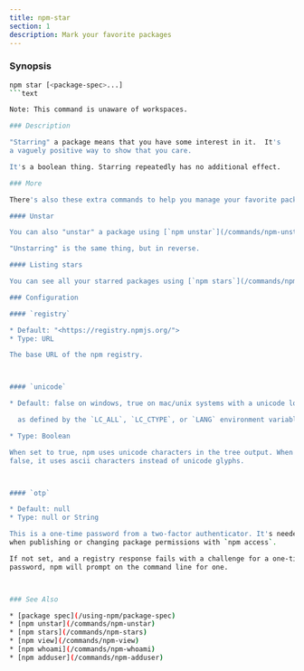 ```yaml
---
title: npm-star
section: 1
description: Mark your favorite packages
---
```


### Synopsis

```bash
npm star [<package-spec>...]
```text

Note: This command is unaware of workspaces.

### Description

"Starring" a package means that you have some interest in it.  It's
a vaguely positive way to show that you care.

It's a boolean thing. Starring repeatedly has no additional effect.

### More

There's also these extra commands to help you manage your favorite packages:

#### Unstar

You can also "unstar" a package using [`npm unstar`](/commands/npm-unstar)

"Unstarring" is the same thing, but in reverse.

#### Listing stars

You can see all your starred packages using [`npm stars`](/commands/npm-stars)

### Configuration

#### `registry`

* Default: "<https://registry.npmjs.org/">
* Type: URL

The base URL of the npm registry.



#### `unicode`

* Default: false on windows, true on mac/unix systems with a unicode locale,

  as defined by the `LC_ALL`, `LC_CTYPE`, or `LANG` environment variables.

* Type: Boolean

When set to true, npm uses unicode characters in the tree output. When
false, it uses ascii characters instead of unicode glyphs.



#### `otp`

* Default: null
* Type: null or String

This is a one-time password from a two-factor authenticator. It's needed
when publishing or changing package permissions with `npm access`.

If not set, and a registry response fails with a challenge for a one-time
password, npm will prompt on the command line for one.



### See Also

* [package spec](/using-npm/package-spec)
* [npm unstar](/commands/npm-unstar)
* [npm stars](/commands/npm-stars)
* [npm view](/commands/npm-view)
* [npm whoami](/commands/npm-whoami)
* [npm adduser](/commands/npm-adduser)
